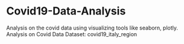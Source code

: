 # Covid19-Data-Analysis
Analysis on the covid data using visualizing tools like seaborn, plotly. 
Analysis on Covid Data
Dataset: covid19_italy_region
